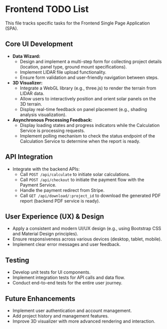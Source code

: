 # Frontend TODO List

This file tracks specific tasks for the Frontend Single Page Application (SPA).

## Core UI Development

*   **Data Wizard:**
    *   Design and implement a multi-step form for collecting project details (location, panel type, ground mount specifications).
    *   Implement LIDAR file upload functionality.
    *   Ensure form validation and user-friendly navigation between steps.
*   **3D Visualizer:**
    *   Integrate a WebGL library (e.g., three.js) to render the terrain from LIDAR data.
    *   Allow users to interactively position and orient solar panels on the 3D terrain.
    *   Display real-time feedback on panel placement (e.g., shading analysis visualization).
*   **Asynchronous Processing Feedback:**
    *   Display loading states and progress indicators while the Calculation Service is processing requests.
    *   Implement polling mechanism to check the status endpoint of the Calculation Service to determine when the report is ready.

## API Integration

*   Integrate with the backend APIs:
    *   Call `POST /api/calculate` to initiate solar calculations.
    *   Call `POST /api/checkout` to initiate the payment flow with the Payment Service.
    *   Handle the payment redirect from Stripe.
    *   Call `GET /api/download/:project_id` to download the generated PDF report (backend PDF service is ready).

## User Experience (UX) & Design

*   Apply a consistent and modern UI/UX design (e.g., using Bootstrap CSS and Material Design principles).
*   Ensure responsiveness across various devices (desktop, tablet, mobile).
*   Implement clear error messages and user feedback.

## Testing

*   Develop unit tests for UI components.
*   Implement integration tests for API calls and data flow.
*   Conduct end-to-end tests for the entire user journey.

## Future Enhancements

*   Implement user authentication and account management.
*   Add project history and management features.
*   Improve 3D visualizer with more advanced rendering and interaction.
